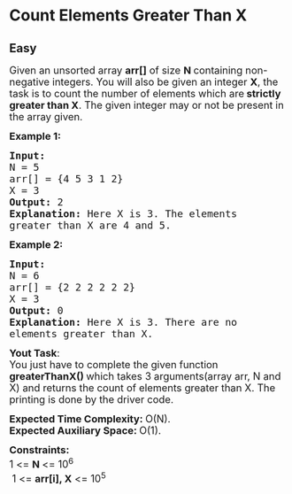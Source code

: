 # Count Elements Greater Than X
## Easy 
<div class="problem-statement">
                <p></p><p><span style="font-size:18px">Given an unsorted array <strong>arr[]</strong> of size <strong>N </strong>containing non-negative integers. You will also be given an integer <strong>X</strong>, the task is to count the number of elements which are<strong> strictly greater than X</strong>. The given integer may or not be present in the array given. </span></p>

<p><span style="font-size:18px"><strong>Example 1:</strong></span></p>

<pre><span style="font-size:18px"><strong>Input:
</strong>N = 5
arr[] = {4 5 3 1 2}
X = 3
<strong>Output: </strong>2<strong>
Explanation: </strong>Here X is 3. The elements
greater than X are 4 and 5.</span>
</pre>

<p><span style="font-size:18px"><strong>Example 2:</strong></span></p>

<pre><span style="font-size:18px"><strong>Input:
</strong>N = 6
arr[] = {2 2 2 2 2 2}
X = 3
<strong>Output: </strong>0<strong>
Explanation: </strong>Here X is 3. There are no
elements greater than X.</span></pre>

<p><span style="font-size:18px"><strong>Yout Task</strong>:<br>
You just have to complete the given function<strong> greaterThanX() </strong>which takes 3 arguments(array arr, N and X) and returns the count of elements greater than X. The printing is done by the driver code.</span></p>

<p><span style="font-size:18px"><strong>Expected Time Complexity:&nbsp;</strong>O(N).<br>
<strong>Expected Auxiliary Space:&nbsp;</strong>O(1).</span></p>

<p><span style="font-size:18px"><strong>Constraints:</strong><br>
1 &lt;= <strong>N </strong>&lt;= 10<sup>6</sup><br>
&nbsp;1 &lt;= <strong>arr[i], X</strong> &lt;= 10<sup>5&nbsp;&nbsp;</sup></span></p>
 <p></p>
            </div>